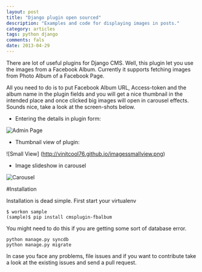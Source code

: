 ```yaml
---
layout: post
title: "Django plugin open sourced"
description: "Examples and code for displaying images in posts."
category: articles
tags: python django
comments: fals
date: 2013-04-29
---
```


There are lot of useful plugins for Django CMS.
Well, this plugin let you use the images from a Facebook Album. Currently it supports fetching images from Photo Album of a Facebook Page.

All you need to do is to put Facebook Album URL, Access-token and the album name in the plugin fields and you will get a nice thumbnail in the intended place and once clicked big images will open in carousel effects. Sounds nice, take a look at the screen-shots below.

- Entering the details in plugin form:

![Admin Page](http://vinitcool76.github.io/images/admin.png)

- Thumbnail view of plugin:

![Small View] (http://vinitcool76.github.io/imagessmallview.png)

- Image slideshow in carousel

![Carousel](http://vinitcool76.github.io/images/bigview.png)


#Installation

Installation is dead simple. First start your virtualenv

    $ workon sample
    (sample)$ pip install cmsplugin-fbalbum

You might need to do this if you are getting some sort of database error.

    python manage.py syncdb
    python manage.py migrate

In case you face any problems, file issues and if you want to contribute take a look at the existing issues and send a pull request.


